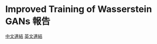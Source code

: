 # Improved Training of Wasserstein GANs 報告

[中文連結](https://toonnyy8.github.io/PPT/Improved-Training-of-Wasserstein-GANs/index.html)
[英文連結](https://toonnyy8.github.io/PPT/Improved-Training-of-Wasserstein-GANs/index-en.html)
